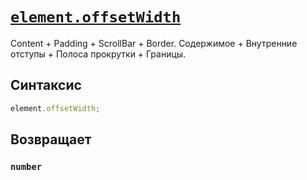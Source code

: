 # [`element.offsetWidth`](../index.md)

Content + Padding + ScrollBar + Border. Содержимое + Внутренние отступы + Полоса прокрутки + Границы.

## Синтаксис

```js
element.offsetWidth;
```

## Возвращает

### `number`
